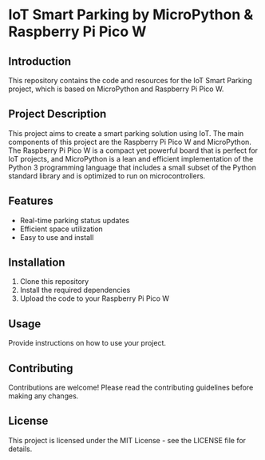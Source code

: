 # IoT Smart Parking by MicroPython & Raspberry Pi Pico W

## Introduction

This repository contains the code and resources for the IoT Smart Parking project, which is based on MicroPython and Raspberry Pi Pico W.

## Project Description

This project aims to create a smart parking solution using IoT. The main components of this project are the Raspberry Pi Pico W and MicroPython. The Raspberry Pi Pico W is a compact yet powerful board that is perfect for IoT projects, and MicroPython is a lean and efficient implementation of the Python 3 programming language that includes a small subset of the Python standard library and is optimized to run on microcontrollers.

## Features

- Real-time parking status updates
- Efficient space utilization
- Easy to use and install

## Installation

1. Clone this repository
2. Install the required dependencies
3. Upload the code to your Raspberry Pi Pico W

## Usage

Provide instructions on how to use your project.

## Contributing

Contributions are welcome! Please read the contributing guidelines before making any changes.

## License

This project is licensed under the MIT License - see the LICENSE file for details.
